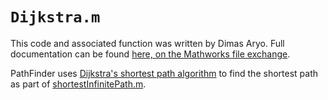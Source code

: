 # `Dijkstra.m`

This code and associated function was written by Dimas Aryo. Full documentation can be found [here, on the Mathworks file exchange](https://www.mathworks.com/matlabcentral/fileexchange/36140-dijkstra-algorithm).

PathFinder uses [Dijkstra's shortest path algorithm](https://en.wikipedia.org/wiki/Dijkstra%27s_algorithm) to find the shortest path as part of [shortestInfinitePath.m](shortestInfinitePath.md).